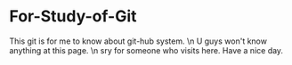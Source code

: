 # For-Study-of-Git
This git is for me to know about git-hub system. \n
U guys won't know anything at this page. \n
sry for someone who visits here.
Have a nice day.
